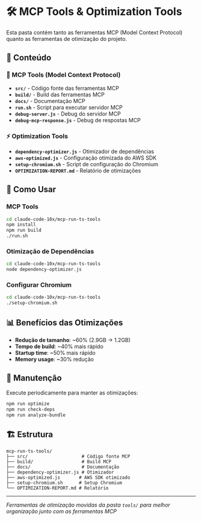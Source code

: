 # 🛠️ MCP Tools & Optimization Tools

Esta pasta contém tanto as ferramentas MCP (Model Context Protocol) quanto as ferramentas de otimização do projeto.

## 📁 Conteúdo

### 🔧 MCP Tools (Model Context Protocol)
- **`src/`** - Código fonte das ferramentas MCP
- **`build/`** - Build das ferramentas MCP
- **`docs/`** - Documentação MCP
- **`run.sh`** - Script para executar servidor MCP
- **`debug-server.js`** - Debug do servidor MCP
- **`debug-mcp-response.js`** - Debug de respostas MCP

### ⚡ Optimization Tools
- **`dependency-optimizer.js`** - Otimizador de dependências
- **`aws-optimized.js`** - Configuração otimizada do AWS SDK
- **`setup-chromium.sh`** - Script de configuração do Chromium
- **`OPTIMIZATION-REPORT.md`** - Relatório de otimizações

## 🚀 Como Usar

### MCP Tools
```bash
cd claude-code-10x/mcp-run-ts-tools
npm install
npm run build
./run.sh
```

### Otimização de Dependências
```bash
cd claude-code-10x/mcp-run-ts-tools
node dependency-optimizer.js
```

### Configurar Chromium
```bash
cd claude-code-10x/mcp-run-ts-tools
./setup-chromium.sh
```

## 📊 Benefícios das Otimizações

- **Redução de tamanho**: ~60% (2.9GB → 1.2GB)
- **Tempo de build**: ~40% mais rápido
- **Startup time**: ~50% mais rápido
- **Memory usage**: ~30% redução

## 🔄 Manutenção

Execute periodicamente para manter as otimizações:
```bash
npm run optimize
npm run check-deps
npm run analyze-bundle
```

## 🏗️ Estrutura

```
mcp-run-ts-tools/
├── src/                    # Código fonte MCP
├── build/                  # Build MCP
├── docs/                   # Documentação
├── dependency-optimizer.js # Otimizador
├── aws-optimized.js       # AWS SDK otimizado
├── setup-chromium.sh      # Setup Chromium
└── OPTIMIZATION-REPORT.md # Relatório
```

---
*Ferramentas de otimização movidas da pasta `tools/` para melhor organização junto com as ferramentas MCP* 